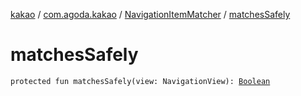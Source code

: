 [kakao](../../index.md) / [com.agoda.kakao](../index.md) / [NavigationItemMatcher](index.md) / [matchesSafely](.)

# matchesSafely

`protected fun matchesSafely(view: NavigationView): `[`Boolean`](https://kotlinlang.org/api/latest/jvm/stdlib/kotlin/-boolean/index.html)